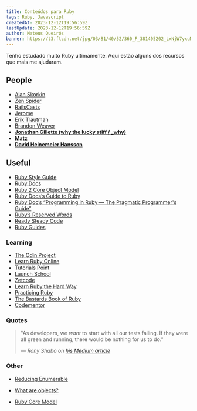 ```yaml
---
title: Conteúdos para Ruby
tags: Ruby, Javascript
createdAt: 2023-12-12T19:56:59Z
lastUpdate: 2023-12-12T19:56:59Z
author: Mateus Queirós
banner: https://t3.ftcdn.net/jpg/03/81/40/52/360_F_381405202_LxNjW7yxuM4BdKEQYKqYGtJ04G0KU5Qg.jpg
---
```


Tenho estudado muito Ruby ultimamente. Aqui estão alguns dos recursos que mais me ajudaram.

## People

- [Alan Skorkin](https://skorks.com/)
- [Zen Spider](https://www.zenspider.com/)
- [RailsCasts](http://railscasts.com/)
- [Jerome](http://jeromedalbert.com/)
- [Erik Trautman](https://www.eriktrautman.com/writing)
- [Brandon Weaver](https://dev.to/baweaver)
- [**Jonathan Gillette (why the lucky stiff / \_why)**](https://en.wikipedia.org/wiki/Why_the_lucky_stiff)
- [**Matz**](https://en.wikipedia.org/wiki/Yukihiro_Matsumoto)
- [**David Heinemeier Hansson**](https://en.wikipedia.org/wiki/David_Heinemeier_Hansson)

## Useful

- [Ruby Style Guide](https://rubystyle.guide)
- [Ruby Docs](https://ruby-doc.org/)
- [Ruby 2 Core Object Model](http://jeromedalbert.com/a-diagram-of-the-ruby-core-object-model/)
- [Ruby Docs’s Guide to Ruby](https://www.ruby-lang.org/en/documentation/faq/1/)
- [Ruby Doc’s “Programming in Ruby — The Pragmatic Programmer's Guide”](http://ruby-doc.com/docs/ProgrammingRuby/)
- [Ruby’s Reserved Words](http://www.java2s.com/Code/Ruby/Language-Basics/Rubysreservedwords.htm)
- [Ready Steady Code](https://readysteadycode.com/)
- [Ruby Guides](https://www.rubyguides.com/)

### Learning

- [The Odin Project](https://www.theodinproject.com/paths/full-stack-ruby-on-rails/courses/ruby)
- [Learn Ruby Online](https://www.learnrubyonline.org/)
- [Tutorials Point](https://www.tutorialspoint.com/ruby/index.htm)
- [Launch School](https://launchschool.com/books/ruby/)
- [Zetcode](https://zetcode.com/lang/rubytutorial/)
- [Learn Ruby the Hard Way](https://learnrubythehardway.org/book/)
- [Practicing Ruby](https://practicingruby.com/)
- [The Bastards Book of Ruby](http://ruby.bastardsbook.com/)
- [Codementor](https://www.codementor.io/community/topic/ruby-on-rails)

### Quotes

> "As developers, we *want* to start with all our tests failing. If they were all green and running, there would be nothing for us to do."
>
> &mdash; <cite>Rony Shabo on [his Medium article](https://medium.com/@roni.shabo/overcoming-ruby-error-messages-ebf53928b64e)</cite>

### Other

- [Reducing Enumerable](https://medium.com/@baweaver/reducing-enumerable-part-one-the-journey-begins-ddc1d4108490)
- [What are objects?](https://web.archive.org/web/20190205073042/http://codelikethis.com/lessons/learn_to_code/objects)

- [Ruby Core Model](http://jeromedalbert.com/a-diagram-of-the-ruby-core-object-model/)
